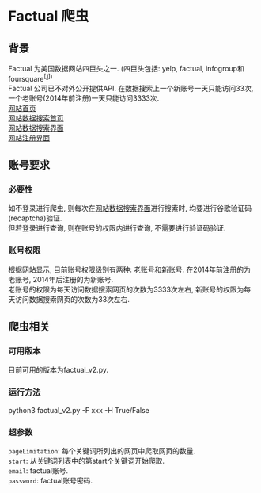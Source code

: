 # Factual 爬虫
## 背景
Factual 为美国数据网站四巨头之一. (四巨头包括: yelp, factual, infogroup和foursquare<sup>[[1](https://whitespark.ca/local-search-ecosystem/)]) </sup>   
Factual 公司已不对外公开提供API. 在数据搜索上一个新账号一天只能访问33次, 一个老账号(2014年前注册)一天只能访问3333次.  
[网站首页](https://www.factual.com/)  
[网站数据搜索首页](https://www.factual.com/data-set/global-places/#places-crosswalk)  
[网站数据搜索界面](https://places.factual.com/data/t/places#filters=%7B%22$and%22:[%7B%22country%22:%7B%22$eq%22:%22US%22%7D%7D]%7D)   
[网站注册界面](https://accounts.factual.com/users/register)  

## 账号要求
### 必要性
如不登录进行爬虫, 则每次在[网站数据搜索界面](https://places.factual.com/data/t/places#filters=%7B%22$and%22:[%7B%22country%22:%7B%22$eq%22:%22US%22%7D%7D]%7D)进行搜索时, 均要进行谷歌验证码(recaptcha)验证.  
但若登录进行查询, 则在账号的权限内进行查询, 不需要进行验证码验证.  
### 账号权限
根据网站显示, 目前账号权限级别有两种: 老账号和新账号. 在2014年前注册的为老账号, 2014年后注册的为新账号.   
老账号的权限为每天访问数据搜索网页的次数为3333次左右, 新账号的权限为每天访问数据搜索网页的次数为33次左右.  

## 爬虫相关
### 可用版本
目前可用的版本为factual_v2.py.
### 运行方法
python3 factual_v2.py -F xxx -H True/False
### 超参数
`pageLimitation`: 每个关键词所列出的网页中爬取网页的数量.  
`start`: 从关键词列表中的第start个关键词开始爬取.  
`email`:  factual账号.  
`password`: factual账号密码.



